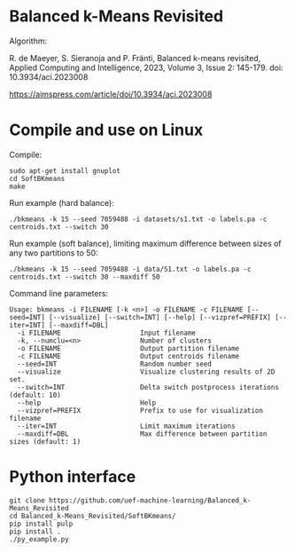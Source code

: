 # Balanced k-Means Revisited

Algorithm:

R. de Maeyer, S. Sieranoja and P. Fränti, Balanced k-means revisited, Applied Computing and Intelligence, 2023, Volume 3, Issue 2: 145-179. doi: 10.3934/aci.2023008

https://aimspress.com/article/doi/10.3934/aci.2023008


# Compile and use on Linux

Compile:
```
sudo apt-get install gnuplot
cd SoftBKmeans
make
```

Run example (hard balance):
```
./bkmeans -k 15 --seed 7059488 -i datasets/s1.txt -o labels.pa -c centroids.txt --switch 30
```

Run example (soft balance), limiting maximum difference between sizes of any two partitions to 50:
```
./bkmeans -k 15 --seed 7059488 -i data/S1.txt -o labels.pa -c centroids.txt --switch 30 --maxdiff 50
```

Command line parameters:
```
Usage: bkmeans -i FILENAME [-k <n>] -o FILENAME -c FILENAME [--seed=INT] [--visualize] [--switch=INT] [--help] [--vizpref=PREFIX] [--iter=INT] [--maxdiff=DBL]
  -i FILENAME                    Input filename
  -k, --numclu=<n>               Number of clusters
  -o FILENAME                    Output partition filename
  -c FILENAME                    Output centroids filename
  --seed=INT                     Random number seed
  --visualize                    Visualize clustering results of 2D set.
  --switch=INT                   Delta switch postprocess iterations (default: 10)
  --help                         Help
  --vizpref=PREFIX               Prefix to use for visualization filename
  --iter=INT                     Limit maximum iterations
  --maxdiff=DBL                  Max difference between partition sizes (default: 1)
```


# Python interface

```
git clone https://github.com/uef-machine-learning/Balanced_k-Means_Revisited
cd Balanced_k-Means_Revisited/SoftBKmeans/
pip install pulp
pip install .
./py_example.py
```



